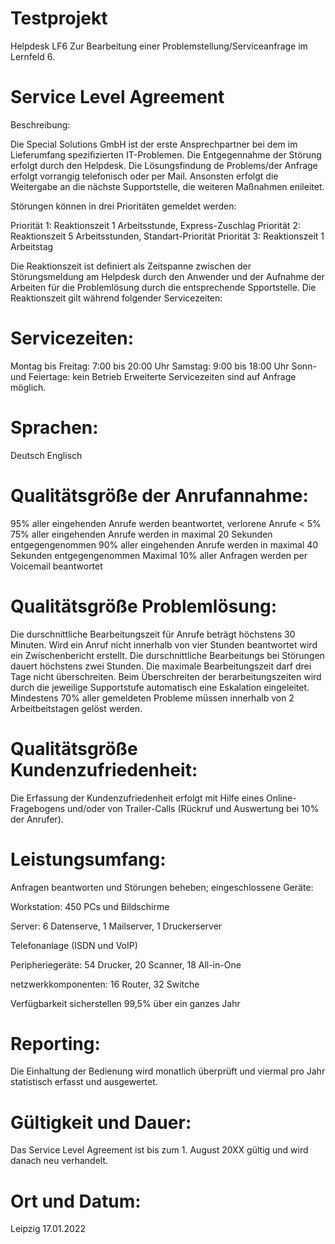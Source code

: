 # Testprojekt
Helpdesk LF6
Zur Bearbeitung einer Problemstellung/Serviceanfrage im Lernfeld 6.

# Service Level Agreement
Beschreibung:

Die Special Solutions GmbH ist der erste Ansprechpartner bei dem im Lieferumfang spezifizierten IT-Problemen. Die Entgegennahme der Störung erfolgt durch den Helpdesk. Die Lösungsfindung de Problems/der Anfrage erfolgt vorrangig telefonisch oder per Mail. Ansonsten erfolgt die Weitergabe an die nächste Supportstelle, die weiteren Maßnahmen enileitet.

Störungen können in drei Prioritäten gemeldet werden:

Priorität 1: Reaktionszeit 1 Arbeitsstunde, Express-Zuschlag
Priorität 2: Reaktionszeit 5 Arbeitsstunden, Standart-Priorität
Priorität 3: Reaktionszeit 1 Arbeitstag

Die Reaktionszeit ist definiert als Zeitspanne zwischen der Störungsmeldung am Helpdesk durch den Anwender und der Aufnahme der Arbeiten für die Problemlösung durch die entsprechende Spportstelle. Die Reaktionszeit gilt während folgender Servicezeiten:

# Servicezeiten:
Montag bis Freitag: 7:00 bis 20:00 Uhr
Samstag: 9:00 bis 18:00 Uhr
Sonn- und Feiertage: kein Betrieb
Erweiterte Servicezeiten sind auf Anfrage möglich.

# Sprachen:
Deutsch
Englisch

# Qualitätsgröße der Anrufannahme:
95% aller eingehenden Anrufe werden beantwortet, verlorene Anrufe < 5%
75% aller eingehenden Anrufe werden in maximal 20 Sekunden entgegengenommen
90% aller eingehenden Anrufe werden in maximal 40 Sekunden entgegengenommen
Maximal 10% aller Anfragen werden per Voicemail beantwortet

# Qualitätsgröße Problemlösung:
Die durschnittliche Bearbeitungszeit für Anrufe beträgt höchstens 30 Minuten. Wird ein Anruf nicht innerhalb von vier Stunden beantwortet wird ein Zwischenbericht erstellt.
Die durschnittliche Bearbeitungs bei Störungen dauert höchstens zwei Stunden. Die maximale Bearbeitungszeit darf drei Tage nicht überschreiten.
Beim Überschreiten der berarbeitungszeiten wird durch die jeweilige Supportstufe automatisch eine Eskalation eingeleitet.
Mindestens 70% aller gemeldeten Probleme müssen innerhalb von 2 Arbeitbeitstagen gelöst werden.

# Qualitätsgröße Kundenzufriedenheit:
Die Erfassung der Kundenzufriedenheit erfolgt mit Hilfe eines Online-Fragebogens und/oder von Trailer-Calls (Rückruf und Auswertung bei 10% der Anrufer).

# Leistungsumfang:
Anfragen beantworten und Störungen beheben; eingeschlossene Geräte:

Workstation: 450 PCs und Bildschirme

Server: 6 Datenserve, 1 Mailserver, 1 Druckerserver

Telefonanlage (ISDN und VoIP)

Peripheriegeräte: 54 Drucker, 20 Scanner, 18 All-in-One

netzwerkkomponenten: 16 Router, 32 Switche

Verfügbarkeit sicherstellen 99,5% über ein ganzes Jahr

# Reporting:
Die Einhaltung der Bedienung wird monatlich überprüft und viermal pro Jahr statistisch erfasst und ausgewertet.

# Gültigkeit und Dauer:
Das Service Level Agreement ist bis zum 1. August 20XX gültig und wird danach neu verhandelt.

# Ort und Datum:

Leipzig 17.01.2022
